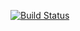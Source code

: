 [![Build Status](https://app.travis-ci.com/msato/logic_gates.svg?branch=master)](https://app.travis-ci.com/msato/logic_gates)